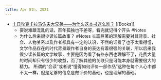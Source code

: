 ```yaml
---
title: Apr 8th, 2021
---
```


- [十日攻克卡拉马佐夫大兄弟——为什么这本书这么难？](https://www.douban.com/note/794368464/)  [[Books]]
	- 要说难跟混乱的话，百年孤独也不差呀，看完就记得个开头 #Notes
	- 为什么后来很少读长篇故事？ #Notes
	  长篇巨著的理解需要对其背景、社会、人物关系以及作者都具有一定的认识，不然的话看了也不太看得懂，文学作品存在的时代背景跟作者自身的表达有着很强的关联，所以后来我很少读长篇的文学故事，主要是因为看了有些东西也理解不了，花费大量的时间却只有很少的收益，而了解其他的关联只是可能本身就需要很大的精力。
	  所谓的“会读”或者说“懂得如何评价一部作品”这种在每个人心中都不太一样，但是足够的信息是做评价的基础，也是理解的基础。